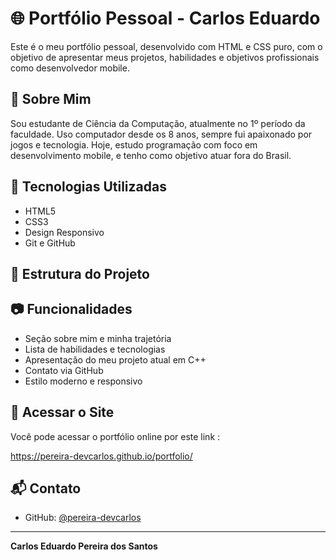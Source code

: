 # 🌐 Portfólio Pessoal - Carlos Eduardo

Este é o meu portfólio pessoal, desenvolvido com HTML e CSS puro, com o objetivo de apresentar meus projetos, habilidades e objetivos profissionais como desenvolvedor mobile.

## 👤 Sobre Mim

Sou estudante de Ciência da Computação, atualmente no 1º período da faculdade. Uso computador desde os 8 anos, sempre fui apaixonado por jogos e tecnologia. Hoje, estudo programação com foco em desenvolvimento mobile, e tenho como objetivo atuar fora do Brasil.

## 🚀 Tecnologias Utilizadas

- HTML5
- CSS3
- Design Responsivo
- Git e GitHub

## 📁 Estrutura do Projeto


## 📷 Funcionalidades

- Seção sobre mim e minha trajetória
- Lista de habilidades e tecnologias
- Apresentação do meu projeto atual em C++
- Contato via GitHub
- Estilo moderno e responsivo

## 🔗 Acessar o Site

Você pode acessar o portfólio online por este link :

https://pereira-devcarlos.github.io/portfolio/

## 📬 Contato

- GitHub: [@pereira-devcarlos](https://github.com/pereira-devcarlos)

---

**Carlos Eduardo Pereira dos Santos**  
